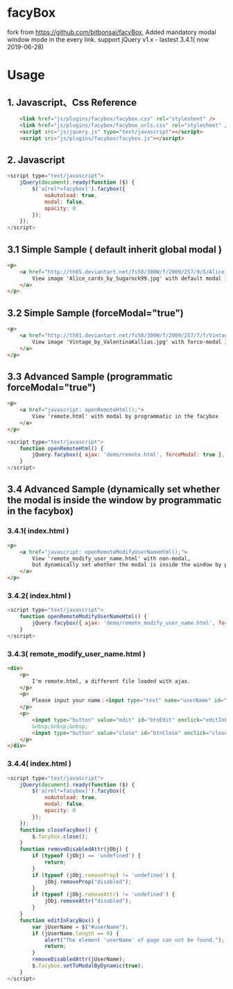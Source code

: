 ﻿# facyBox
fork from https://github.com/bitbonsai/facyBox,  Added mandatory modal window mode in the every link. support jQuery v1.x - lastest 3.4.1( now 2019-06-28)
# Usage
## 1. Javascript、Css Reference
```html
    <link href="js/plugins/facybox/facybox.css" rel="stylesheet" />
    <link href="js/plugins/facybox/facybox_urls.css" rel="stylesheet" />
    <script src="js/jquery.js" type="text/javascript"></script>
    <script src="js/plugins/facybox/facybox.js"></script>
```
## 2. Javascript
```javascript
<script type="text/javascript">
	jQuery(document).ready(function ($) {
		$('a[rel*=facybox]').facybox({
			noAutoload: true,
			modal: false,
			opacity: 0
		});
	});
</script>
```

## 3.1 Simple Sample ( default inherit global modal )
```html
<p>
    <a href="http://th05.deviantart.net/fs50/300W/f/2009/257/9/5/Alice_cards_by_Sugarock99.jpg" rel="facybox">
        View image 'Alice_cards_by_Sugarock99.jpg' with default modal in the facybox
    </a>
</p>
```
## 3.2 Simple Sample (forceModal="true")
```html
<p>
    <a href="http://th01.deviantart.net/fs50/300W/f/2009/257/7/f/Vintage_by_ValentinaKallias.jpg" rel="facybox" forceModal="true">
        View image 'Vintage_by_ValentinaKallias.jpg' with force-modal in the facybox
    </a>
</p>
```
## 3.3 Advanced Sample (programmatic forceModal="true")
```html
<p>
    <a href="javascript: openRemoteHtml();">
        View 'remote.html' with modal by programmatic in the facybox
    </a>
</p>
```
```javascript
<script type="text/javascript">
    function openRemoteHtml() {
        jQuery.facybox({ ajax: 'demo/remote.html', forceModal: true }, 'my-groovy-style');
    }
</script>
```
## 3.4 Advanced Sample (dynamically set whether the modal is inside the window by programmatic in the facybox)
### 3.4.1( index.html )
```html
<p>
    <a href="javascript: openRemoteModifyUserNameHtml();">
        View 'remote_modify_user_name.html' with non-modal,
        but dynamically set whether the modal is inside the window by programmatic in the facybox
    </a>
</p>
```
### 3.4.2( index.html )
```javascript
<script type="text/javascript">
    function openRemoteModifyUserNameHtml() {
        jQuery.facybox({ ajax: 'demo/remote_modify_user_name.html', forceModal: false }, 'my-groovy-style');
    }
</script>
```
### 3.4.3( remote_modify_user_name.html )
```html
<div>
    <p>
        I'm remote.html, a different file loaded with ajax.
    </p>
    <p>
        Please input your name：<input type="text" name="userName" id="userName" value="zhangsan" disabled="disabled" />
    </p>
    <p>
        <input type="button" value="edit" id="btnEdit" onclick="editInFacyBox();" />
        &nbsp;&nbsp;&nbsp;
        <input type="button" value="close" id="btnClose" onclick="closeFacyBox();" />
    </p>
</div>
```
### 3.4.4( index.html )
```javascript
<script type="text/javascript">
    jQuery(document).ready(function ($) {
        $('a[rel*=facybox]').facybox({
            noAutoload: true,
            modal: false,
            opacity: 0
        });
    });
    function closeFacyBox() {
        $.facybox.close();
    }
    function removeDisabledAttr(jObj) {
        if (typeof (jObj) == 'undefined') {
            return;
        }
        if (typeof (jObj.removeProp) != 'undefined') {
            jObj.removeProp("disabled");
        }
        if (typeof (jObj.removeAttr) != 'undefined') {
            jObj.removeAttr("disabled");
        }
    }
    function editInFacyBox() {
        var jUserName = $("#userName");
        if (jUserName.length == 0) {
            alert("The element 'userName' of page can not be found.");
            return;
        }
        removeDisabledAttr(jUserName);
        $.facybox.setToModalByDynamic(true); 
    }
</script>
```
